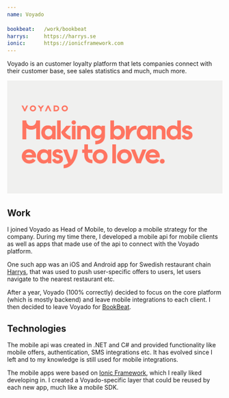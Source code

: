 ```yaml
---
name: Voyado

bookbeat:   /work/bookbeat
harrys:     https://harrys.se
ionic:      https://ionicframework.com
---
```


Voyado is an customer loyalty platform that lets companies connect with their customer base, see sales statistics and much, much more.

![Voyado title image](/assets/work/voyado-title.png)

## Work

I joined Voyado as Head of Mobile, to develop a mobile strategy for the company. During my time there, I developed a mobile api for mobile clients as well as apps that made use of the api to connect with the Voyado platform.

One such app was an iOS and Android app for Swedish restaurant chain [Harrys]({{page.harrys}}), that was used to push user-specific offers to users, let users navigate to the nearest restaurant etc.

After a year, Voyado (100% correctly) decided to focus on the core platform (which is mostly backend) and leave mobile integrations to each client. I then decided to leave Voyado for [BookBeat]({{page.bookbeat}}).


## Technologies

The mobile api was created in .NET and C# and provided functionality like mobile offers, authentication, SMS integrations etc. It has evolved since I left and to my knowledge is still used for mobile integrations.

The mobile apps were based on [Ionic Framework]({{page.ionic}}), which I really liked developing in. I created a Voyado-specific layer that could be reused by each new app, much like a mobile SDK.
